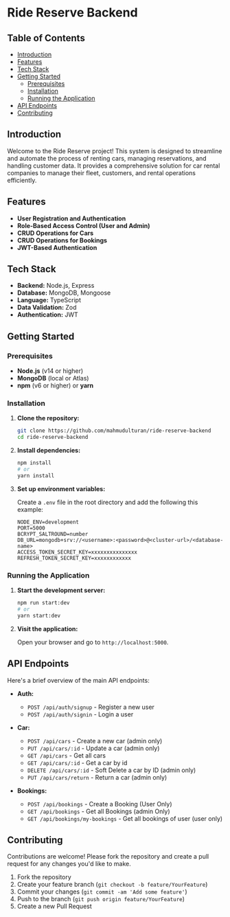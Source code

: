 # Ride Reserve Backend


## Table of Contents

- [Introduction](#introduction)
- [Features](#features)
- [Tech Stack](#tech-stack)
- [Getting Started](#getting-started)
  - [Prerequisites](#prerequisites)
  - [Installation](#installation)
  - [Running the Application](#running-the-application)
- [API Endpoints](#api-endpoints)
- [Contributing](#contributing)

## Introduction

Welcome to the Ride Reserve project! This system is designed to streamline and automate the process of renting cars, managing reservations, and handling customer data. It provides a comprehensive solution for car rental companies to manage their fleet, customers, and rental operations efficiently.

## Features

- **User Registration and Authentication**
- **Role-Based Access Control (User and Admin)**
- **CRUD Operations for Cars**
- **CRUD Operations for Bookings**
- **JWT-Based Authentication**

## Tech Stack

- **Backend:** Node.js, Express
- **Database:** MongoDB, Mongoose
- **Language:** TypeScript
- **Data Validation:** Zod
- **Authentication:** JWT

## Getting Started

### Prerequisites

- **Node.js** (v14 or higher)
- **MongoDB** (local or Atlas)
- **npm** (v6 or higher) or **yarn**

### Installation

1. **Clone the repository:**

   ```bash
   git clone https://github.com/mahmudulturan/ride-reserve-backend
   cd ride-reserve-backend
   ```

2. **Install dependencies:**

   ```bash
   npm install
   # or
   yarn install
   ```

3. **Set up environment variables:**

   Create a `.env` file in the root directory and add the following this example:

   ```env
   NODE_ENV=development
   PORT=5000
   BCRYPT_SALTROUND=number
   DB_URL=mongodb+srv://<username>:<password>@<cluster-url>/<database-name>
   ACCESS_TOKEN_SECRET_KEY=xxxxxxxxxxxxxxx
   REFRESH_TOKEN_SECRET_KEY=xxxxxxxxxxxx
   ```

### Running the Application

1. **Start the development server:**

   ```bash
   npm run start:dev
   # or
   yarn start:dev
   ```

2. **Visit the application:**

   Open your browser and go to `http://localhost:5000`.

## API Endpoints

Here's a brief overview of the main API endpoints:

- **Auth:**

  - `POST /api/auth/signup` - Register a new user
  - `POST /api/auth/signin` - Login a user

- **Car:**

  - `POST /api/cars` - Create a new car (admin only)
  - `PUT /api/cars/:id` - Update a car (admin only)
  - `GET /api/cars` - Get all cars
  - `GET /api/cars/:id` - Get a car by id
  - `DELETE /api/cars/:id` - Soft Delete a car by ID (admin only)
  - `PUT /api/cars/return` - Return a car (admin only)

- **Bookings:**
  - `POST /api/bookings` - Create a Booking (User Only)
  - `GET /api/bookings` - Get all Bookings (admin Only)
  - `GET /api/bookings/my-bookings` - Get all bookings of user (user only)



## Contributing

Contributions are welcome! Please fork the repository and create a pull request for any changes you'd like to make.

1. Fork the repository
2. Create your feature branch (`git checkout -b feature/YourFeature`)
3. Commit your changes (`git commit -am 'Add some feature'`)
4. Push to the branch (`git push origin feature/YourFeature`)
5. Create a new Pull Request
